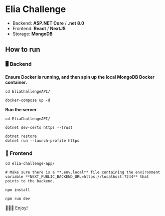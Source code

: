 # Elia Challenge

* Backend: **ASP.NET Core** / **.net 8.0**
* Frontend: **React**  / **NextJS** 
* Storage:  **MongoDB**
  

## How to run

### 🖥️ Backend 


**Ensure Docker is running, and then spin up the local MongoDB Docker container.**

    cd EliaChallengeAPI/

    docker-compose up -d


**Run the server**

    cd EliaChallengeAPI/

    dotnet dev-certs https --trust
    
    dotnet restore
    dotnet run --launch-profile https


### 🎨 Frontend 

    cd elia-challenge-app/

    # Make sure there is a **.env.local** file containing the environment variable **NEXT_PUBLIC_BACKEND_URL=https://localhost:7244** that points to the backend.

    npm install

    npm run dev

🚀🚀🚀
Enjoy!